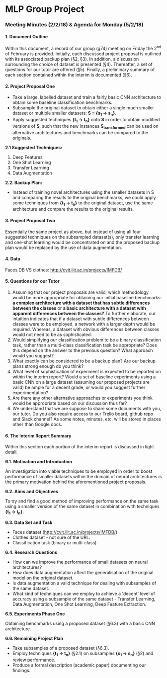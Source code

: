 # MLP Group Project

### Meeting Minutes (2/2/18) & Agenda for Monday (5/2/18)

#### 1. Document Outline

Within this document, a record of our group (g74) meeting on Friday the 2<sup>nd</sup> of February is provided. Initially, each discussed project proposal is outlined with its associated backup plan (§2, §3). In addition, a discussion surrounding the choice of dataset is presented (§4). Thereafter, a set of questions for our tutor are offered (§5). Finally, a preliminary summary of each section contained within the interim is documented (§6).

#### 2. Project Proposal One
* Take a large, labelled dataset and train a fairly basic CNN architecture to obtain some baseline classification benchmarks.
* Subsample the original dataset to obtain either a single much smaller dataset or multiple smaller datasets: **S = {s<sub>1</sub> → s<sub>n</sub>}**.
* Apply suggested techniques **{t<sub>1</sub> → t<sub>n</sub>}** onto **S** in order to obtain modified versions of **S**, such that the new instances **S<sub>transformed</sub>** can be used on alternative architectures and benchmarks can be compared to the originals.

**2.1 Suggested Techniques:**

1. Deep Features
2. One Shot Learning
3. Transfer Learning
4. Data Augmentation

**2.2. Backup Plan:**

* Instead of training novel architectures using the smaller datasets in S and comparing the results to the original benchmarks, we could apply some techniques from **{t<sub>1</sub> → t<sub>n</sub>}** to the original dataset, use the same architecture and compare the results to the original results.

#### 3. Project Proposal Two

Essentially the same project as above, but instead of using all four suggested techniques on the subsampled dataset(s), only transfer learning and one-shot learning would be concentrated on and the proposed backup plan would be replaced by the use of data augmentation.

#### 4. Data

Faces DB VS clothes: http://cvit.iiit.ac.in/projects/IMFDB/

#### 5. Questions for our Tutor

1. Assuming that our project proposals are valid, which methodology would be more appropriate for obtaining our initial baseline benchmarks: **a complex architecture with a dataset that has subtle differences between the classes** or **a basic architecture with a dataset with apparent differences between the classes?** To further elaborate, our intuition indicates that if a dataset with subtle differences between classes were to be employed, a network with a larger depth would be required. Whereas, a dataset with obvious differences between classes would not need to be as sophisticated.
2. Would simplifying our classification problem to be a binary classification task, rather than a multi-class classification task be appropriate? Does this depend on the answer to the previous question? What approach would you suggest?
3. What exactly can be considered to be a backup plan? Are our backup plans strong enough do you think?
4. What level of sophistication of experiment is expected to be reported on within the interim report? Would a set of baseline experiments using a basic CNN on a large dataset (assuming our proposed projects are valid) be ample for a decent grade, or would you suggest further experimentation?
5. Are there any other alternative approaches or experiments you think would be appropriate based on our discussion thus far?
6. We understand that we are suppose to share some documents with you, our tutor. Do you also require access to our Trello board, github repo and Slack channel? As some notes, minutes, etc. will be stored in places other than Google docs.

#### 6. The Interim Report Summary

Within this section each portion of the interim report is discussed in light detail.

**6.1. Motivation and Introduction**

An investigation into viable techniques to be employed in order to boost performance of smaller datasets within the domain of neural architectures is the primary motivation behind the aforementioned project proposals.

**6.2. Aims and Objectives**

To try and find a good method of improving performance on the same task using a smaller version of the same dataset in combination with techniques **{t<sub>1</sub> → t<sub>n</sub>}**.

**6.3. Data Set and Task**

* Faces dataset (http://cvit.iiit.ac.in/projects/IMFDB/)
* Clothes dataset - not sure of the URL.
* Classification task (binary or multi-class).

**6.4. Research Questions**

* How can we improve the performance of small datasets on neural architectures?
* How does data augmentation affect the generalisation of the original model on the original dataset.
* Is data augmentation a valid technique for dealing with subsamples of the same dataset.
* What kind of techniques can we employ to achieve a 'decent' level of accuracy using a subsample of the same dataset - Transfer Learning, Data Augmentation, One Shot Learning, Deep Feature Extraction.

**6.5. Experiments Phase One**

Obtaining benchmarks using a proposed dataset (§6.3) with a basic CNN architecture.

**6.6. Remaining Project Plan**

* Take subsamples of a proposed dataset (§6.3).
* Employ techniques **{t<sub>1</sub> → t<sub>n</sub>}** (§2.1) on subsamples **{s<sub>1</sub> → s<sub>n</sub>}** (§2) and review performance.
* Produce a formal description (academic paper) documenting our findings.